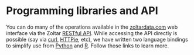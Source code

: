 # Programming libraries and API

You can do many of the operations available in the [zoltardata.com](https://www.zoltardata.com/) web interface via the Zoltar [RESTful API](Api.md). While accessing the API directly is possible (say via [curl](https://curl.haxx.se/), [HTTPie](https://httpie.org/), etc), we have written two language bindings to simplify use from [Python](Zoltpy.md) and [R](Zoltr.md). Follow those links to learn more.
